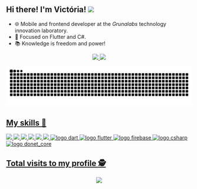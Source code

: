 ## Hi there! I'm Victória! <img src="https://raw.githubusercontent.com/iampavangandhi/iampavangandhi/master/gifs/Hi.gif" width="30px">

- 🌐 Mobile and frontend developer at the *Grunalabs* technology innovation laboratory.
- 🚀 Focused on Flutter and C#.
- 📚 Knowledge is freedom and power!
<div align="center">
  <a href="https://github.com/vmc13">
  <img height="150em" src="https://github-readme-stats.vercel.app/api?username=vmc13&show_icons=true&theme=tokyonight&include_all_commits=true&count_private=true"/>
  <img height="150em" src="https://github-readme-stats.vercel.app/api/top-langs/?username=vmc13&layout=compact&langs_count=7&theme=tokyonight"/>
</div>

  ![Snake animation](https://github.com/vmc13/vmc13/blob/output/github-contribution-grid-snake.svg)
  
  ## My skills 📌
  <p display="inline-block">
    <img width="50" src="https://images.vexels.com/media/users/3/166477/isolated/lists/9bb722f0e85ddbc1ce0f064534fd2311-icone-da-linguagem-de-programacao-python.png"/>
    <img width="50" src="https://cdn.icon-icons.com/icons2/2415/PNG/512/django_original_logo_icon_146559.png"/>
    <img width="50" src="https://cdn-icons-png.flaticon.com/512/732/732212.png?w=360"/>
    <img width="50" src="https://logospng.org/download/css-3/logo-css-3-1536.png"/>
    <img width="50" src="https://pcodinomebzero.neocities.org/Imagens/javascript1.png"/>
    <img width="50" src="https://upload.wikimedia.org/wikipedia/commons/thumb/2/29/Postgresql_elephant.svg/1200px-Postgresql_elephant.svg.png"/>
    <img width="50" src="https://avatars.githubusercontent.com/u/1609975?s=280&v=4" alt="logo dart"/>
    <img width="50" src="https://play-lh.googleusercontent.com/eki1dtAr9RJ0yCIr21NdUkeUNzJCDv2roDIC57Byqt-dnVv-lqRkHTlGI0xtaD_SVfE=s256-rw" alt="logo flutter"/>
    <img width="50" src="https://firebaseopensource.com/logo-small.png" alt="logo firebase"/>
    <img width="50" src="https://raw.githubusercontent.com/learnbr/csharp/master/csharp-logo.png" alt="logo csharp"/>
    <img width="50" src="https://upload.wikimedia.org/wikipedia/commons/thumb/e/ee/.NET_Core_Logo.svg/1200px-.NET_Core_Logo.svg.png" alt="logo donet_core"/>
</p>
  
   ## Total visits to my profile :detective: <br>
 <p align="center"> 
   <img alingn="center" src="https://profile-counter.glitch.me/vmc13/count.svg" />
 </p>
